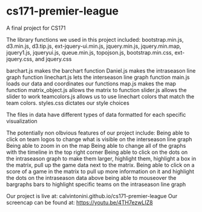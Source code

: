 # cs171-premier-league
A final project for CS171

The library functions we used in this project included:
bootstrap.min.js, d3.min.js, d3.tip.js, ext-jquery-ui.min.js, jquery.min.js, jquery.min.map, jquery1.js, jqueryui.js,
queue.min.js, topojson.js, bootstrap.min.css, ext-jquery.css, and jquery.css

barchart.js makes the barchart function
Daniel.js makes the intraseason line graph function
linechart.js lets the interseason line graph function
main.js loads our data and coordinates our functions
map.js makes the map function
matrix_object.js allows the matrix to function
slider.js allows the slider to work
teamcolors.js allows us to use linechart colors that match the team colors.
styles.css dictates our style choices

The files in data have different types of data formatted for each specific visualization

The potentially non olbvious features of our project include:
Being able to click on team logos to change what is visible on the interseason line graph
Being able to zoom in on the map
Being able to change all of the graphs with the timeline in the top right corner
Being able to click on the dots on the intraseason graph to make them larger, highlight them, highlight a box in the
matrix, pull up the game data next to the matrix.
Being able to click on a score of a game in the matrix to pull up more information on it and highlight the dots on the
intraseason data above
being able to mouseover the bargraphs bars to highlight specific teams on the intraseason line graph

Our project is live at: calvintonini.github.io/cs171-premier-league
Our screencap can be found at: https://youtu.be/4TH7ezwLIZ8
